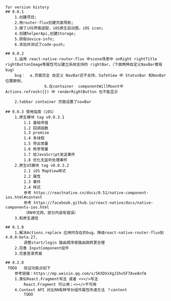 ####
	for version history
	## 0.0.1
		1.创建项目;
		2.用router-flux创建页面导航;
		3.做了iOS界面适配，iOS原生启动图，iOS icon;
		4.创建helperApi,创建Storage;
		5.获取device-info;
		6.添加并测试了code-push;

	## 0.0.2
		1.运用 react-native-router-flux 中scene场景中 onRight rightTitle rightButtonImage等属性可以建立系统支持的 rightBar，（下面两种自定义NavBar都有bug）
		bug：  a.页面完全 自定义 NavBar还不支持，SafeView 中 StatusBar 和NavBar位置颠倒,
					 b.在container  componentWillMount中 Actions.refresh({}) 中 renderRightButton 也不能显示
		
		2.tabbar container 页面设置了navBar

	## 0.0.3 使用指南（iOS）
		1.原生模块 tag v0.0.3.1
			1.1 基础传值
			1.2 回调函数
			1.3 promise
			1.4 多线程
			1.5 导出常量
			1.6 枚举常量
			1.7 给JavaScript发送事件
			1.8 优化无监听处理事件
		2.原生UI模块 tag v0.0.3.2
			2.1 iOS MapView样式
			2.2 属性
			2.3 事件
			2.4 样式
			参考 https://reactnative.cn/docs/0.51/native-component-ios.html#content
			参考 https://facebook.github.io/react-native/docs/native-components-ios.html
			（RN中文网，部分内容有错误）
		3.和原生通信
			
	## 0.1.0 
		1.解决Actions.replace 应用时存在的bug，降级react-native-router-flux到 4.0.0-beta.27,
			调整start/login 路由顺序使路由跳转更合理 
		2.完善 InputComponent组件
		3.完善登录界面

	## 0.2.0
	 TODO	验证功能点如下
		参考链接：https://mp.weixin.qq.com/s/5KXDVxXgJ1ho5F7Ave8nfA
		1.类似React.Fragment写法 或者 <></>写法
			React.Fragment 可以用；<></>不可用
		4.Context API 对比RN有种爷孙组件属性传递方法 ？content
			TODO 